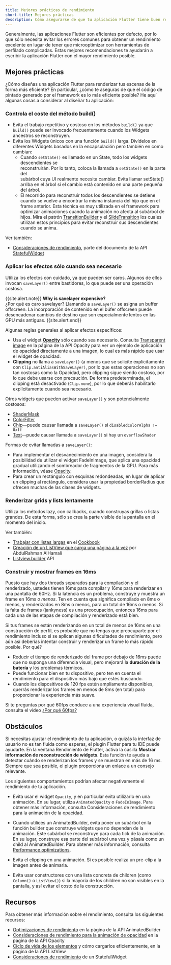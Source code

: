 ```yaml
---
title: Mejores prácticas de rendimiento
short-title: Mejores prácticas
description: Cómo asegurarse de que tu aplicación Flutter tiene buen rendimiento.
---
```


Generalmente, las aplicaciones Flutter son eficientes por defecto, por lo que 
sólo necesita evitar los errores comunes para obtener un rendimiento excelente 
en lugar de tener que microoptimizar con herramientas de perfilado complicadas. 
Estas mejores recomendaciones te ayudarán a escribir la aplicación Flutter con 
el mayor rendimiento posible.

## Mejores prácticas

¿Cómo diseñas una aplicación Flutter para renderizar tus escenas de la forma 
más eficiente? En particular, ¿cómo te aseguras de que el código de pintado 
generado por el framework es lo más eficiente posible? He aquí algunas cosas 
a considerar al diseñar tu aplicación:

### Controla el coste del método build()

* Evita el trabajo repetitivo y costoso en los métodos `build()` ya que `build()` 
  puede ser invocado frecuentemente cuando los Widgets ancestros se reconstruyen.
* Evita los Widgets únicos con una función `build()` larga. 
  Divídelos en diferentes Widgets basados en la encapsulación pero también en como 
  cambian: 
  * Cuando `setState()` es llamado en un State, todo los widgets descendientes se  
    reconstruirán. Por lo tanto, coloca la llamada a `setState()` en la parte del  
    subárbol cuya UI realmente necesita cambiar. Evita llamar 
    setState() arriba en el árbol si el cambio está contenido en una parte pequeña  
    del árbol.
  * El recorrido para reconstruir todos los descendientes se detiene cuando se 
    vuelve a encontrar la misma instancia del hijo que en el frame anterior. Esta 
    técnica es muy utilizada en el framework para optimizar 
    animaciones cuando la animación no afecta al subárbol de hijos. Mira
    el patrón [TransitionBuilder](https://docs.flutter.io/flutter/widgets/TransitionBuilder.html)
    y el [SlideTransition](https://github.com/xster/flutter/blob/9da3df5ba4e4cac46620e153bdf972ebde25bd58/packages/flutter/lib/src/widgets/transitions.dart#L229)
    los cuales utilizan estos principios para evitar reconstruir sus descendientes cuando se anima.

Ver también:

* [Consideraciones de rendimiento]({{site.api}}/flutter/widgets/StatefulWidget-class.html#performance-considerations),
  parte del documento de la API
  [StatefulWidget]({{site.api}}/flutter/widgets/StatefulWidget-class.html)  

### Aplicar los efectos sólo cuando sea necesario

Utiliza los efectos con cuidado, ya que pueden ser caros. Algunos de ellos 
invocan `saveLayer()` entre bastidores, lo que puede ser una operación costosa.

{{site.alert.note}}
**Why is savelayer expensive?**<br>
¿Por qué es caro savelayer?
Llamando a `saveLayer()` se asigna un buffer offscreen. La incorporación de 
contenido en el búfer offscreen puede desencadenar cambios de destino que son 
especialmente lentos en las GPU más antiguas.
{{site.alert.end}}

Algunas reglas generales al aplicar efectos específicos:

* Usa el widget [**Opacity**]({{site.api}}/flutter/widgets/Opacity-class.html)
  sólo cuando sea necesario. Consulta [Transparent
  image]({{site.api}}/flutter/widgets/Opacity-class.html#transparent-image)
  en la página de la API Opacity para ver un ejemplo de aplicación de opacidad 
  directamente a una imagen, lo cual es más rápido que usar el widget de opacidad.
* **Clipping** no llama a `saveLayer()` (a menos que se solicite explícitamente 
  con `Clip.antiAliasWithSaveLayer)`, por lo que estas operaciones no son tan costosas 
  como la Opacidad, pero clipping sigue siendo costoso, por lo que debe usarse con 
  precaución. De forma predeterminada, el clipping está desactivado (`Clip.none`), 
  por lo que deberás habilitarlo explícitamente cuando sea necesario. 

Otros widgets que pueden activar `saveLayer()` y son potencialmente costosos:

* [ShaderMask]({{site.api}}/flutter/widgets/ShaderMask-class.html)
* [ColorFilter]({{site.api}}/flutter/dart-ui/ColorFilter-class.html)
* [Chip]({{site.api}}/flutter/material/Chip-class.html)&mdash;puede causar llamada 
  a `saveLayer()` si `disabledColorAlpha != 0xff`
* [Text]({{site.api}}/flutter/widgets/Text-class.html)&mdash;puede causar llamada 
  a `saveLayer()` si hay un `overflowShader`

Formas de evitar llamadas a `saveLayer()`:

* Para implementar el desvanecimiento en una imagen, considera la posibilidad de 
  utilizar el widget FadeInImage,
  que aplica una opacidad gradual utilizando el sombreador de fragmentos de la GPU.
  Para más información, véase
  [Opacity]({{site.api}}/flutter/widgets/Opacity-class.html#transparent-image).
* Para crear un rectángulo con esquinas redondeadas, en lugar de aplicar un clipping
  al rectángulo, considera usar la propiedad borderRadius que ofrecen muchas de las clases
  de widgets.

### Renderizar grids y lists lentamente

Utiliza los métodos lazy, con callbacks, cuando construyas grillas o listas grandes.
De esta forma, sólo se crea la parte visible de la pantalla en el momento del inicio.

Ver también:

* [Trabajar con listas largas](/cookbook/lists/long-lists) en el
  [Cookbook](/cookbook)
* [Creación de un ListView que carga una página a la
  vez]({{site.medium}}/saugo360/flutter-creating-a-listview-that-loads-one-page-at-a-time-c5c91b6fabd3)
  por AbdulRahman AlHamali
* [Listview.builder]({{site.api}}/flutter/widgets/ListView/ListView.builder.html) API

###  Construir y mostrar frames en 16ms

Puesto que hay dos threads separados para la compilación y el renderizado, 
ustedes tienen 16ms para compilar y 16ms para renderizar en una pantalla de 60Hz.
Si la latencia es un problema, construye y muestra un frame en 16ms _o menos_.
Ten en cuenta que significa compilado en 8ms o menos, 
y renderizados en 8ms o menos, para un total de 16ms o menos.
Si la falta de frames (jankyness) es una preocupación, entonces 16ms para cada una de las etapas de compilación y renderizado está bien.

Si tus frames se están renderizando en un total de menos de 16ms en una construcción de perfil, es probable que no tengas que preocuparte por el rendimiento incluso si se aplican algunas dificultades de rendimiento, pero aún así deberías intentar construir y renderizar un frame lo más rápido posible. Por qué?

* Reducir el tiempo de renderizado del frame por debajo de 16ms puede que no suponga 
  una diferencia visual, pero mejorará la **duración de la batería** y los problemas 
  térmicos.
* Puede funcionar bien en tu dispositivo, pero ten en cuenta el rendimiento para 
  el dispositivo más bajo que estés buscando.
* Cuando los dispositivos de 120 fps estén ampliamente disponibles, querrás renderizar 
  los frames en menos de 8ms (en total) para proporcionar la experiencia más suave.

Si te preguntas por qué 60fps conduce a una experiencia visual fluida, consulta el vídeo 
[¿Por qué 60fps?](https://www.youtube.com/watch?v=CaMTIgxCSqU)

## Obstáculos

Si necesitas ajustar el rendimiento de tu aplicación, o quizás la interfaz de usuario 
no es tan fluida como esperas, el plugin Flutter para tu IDE puede ayudarte.
En la ventana Rendimiento de Flutter, activa la casilla **Mostrar información de reconstrucción de widgets**. Esta función te ayuda a detectar cuándo se renderizan 
los frames y se muestran en más de 16 ms.
Siempre que sea posible, el plugin proporciona un enlace a un consejo relevante.

Los siguientes comportamientos podrían afectar negativamente el rendimiento de tu aplicación.

* Evita usar el widget `Opacity`, y en particular evita utilizarlo en una animación. 
  En su lugar, utiliza `AnimatedOpacity` o `FadeInImage`. Para obtener más información, consulta Consideraciones de rendimiento para la animación de la opacidad.

* Cuando utilices un AnimatedBuilder, evita poner un subárbol en la función builder 
  que construye widgets que no dependan de la animación. Este subárbol se reconstruye para cada tick de la animación. En su lugar, construye esa parte del subárbol una vez y pásala como un child al AnimatedBuilder. Para obtener más información, consulta [Performance
  optimizations]({{site.api}}//flutter/widgets/AnimatedBuilder-class.html#performance-optimizations).

* Evita el clipping en una animación. Si es posible realiza un pre-clip a la imagen 
  antes de animarla.

* Evita usar constructores con una lista concreta de children (como `Column()` o 
  `ListView()`) si la mayoría de los children no son visibles en la pantalla, y así evitar 
  el costo de la construcción.

## Recursos

Para obtener más información sobre el rendimiento, consulta los siguientes recursos:

* [Optimizaciones de 
  rendimiento]({{site.api}}/flutter/widgets/AnimatedBuilder-class.html#performance-optimizations)
  en la página de la API AnimatedBuilder
* [Consideraciones de rendimiento para la animación 
  de opacidad]({{site.api}}/flutter/widgets/Opacity-class.html#performance-considerations-for-opacity-animation)
  en la pagina de la API Opacity 
* [Ciclo de vida de los 
  elementos]({{site.api}}/flutter/widgets/ListView-class.html#child-elements-lifecycle)
  y cómo cargarlos eficientemente, en la página de la API ListView
* [Consideraciones de 
  rendimiento]({{site.api}}/flutter/widgets/StatefulWidget-class.html#performance-considerations)
  de un StatefulWidget
